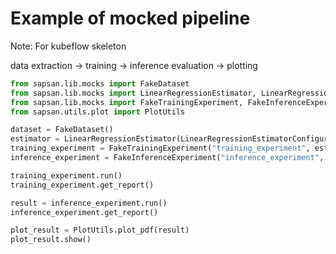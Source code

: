 Example of mocked pipeline
====

Note: For kubeflow skeleton

data extraction -> training -> inference evaluation -> plotting

```python
from sapsan.lib.mocks import FakeDataset
from sapsan.lib.mocks import LinearRegressionEstimator, LinearRegressionEstimatorConfiguration
from sapsan.lib.mocks import FakeTrainingExperiment, FakeInferenceExperiment
from sapsan.utils.plot import PlotUtils

dataset = FakeDataset()
estimator = LinearRegressionEstimator(LinearRegressionEstimatorConfiguration())
training_experiment = FakeTrainingExperiment("training_experiment", estimator, dataset)
inference_experiment = FakeInferenceExperiment("inference_experiment", dataset, estimator)

training_experiment.run()
training_experiment.get_report()

result = inference_experiment.run()
inference_experiment.get_report()

plot_result = PlotUtils.plot_pdf(result)
plot_result.show()
```